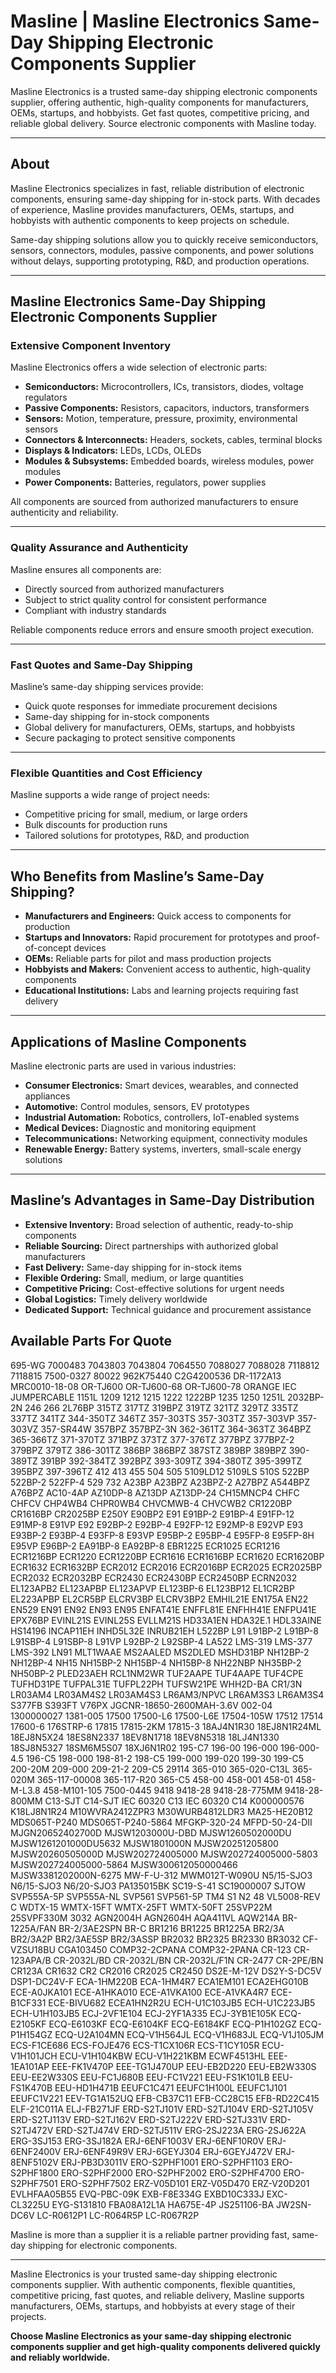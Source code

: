 # Masline | Masline Electronics Same-Day Shipping Electronic Components Supplier

Masline Electronics is a trusted same-day shipping electronic components supplier, offering authentic, high-quality components for manufacturers, OEMs, startups, and hobbyists. Get fast quotes, competitive pricing, and reliable global delivery. Source electronic components with Masline today.

---

## About

Masline Electronics specializes in fast, reliable distribution of electronic components, ensuring same-day shipping for in-stock parts. With decades of experience, Masline provides manufacturers, OEMs, startups, and hobbyists with authentic components to keep projects on schedule.

Same-day shipping solutions allow you to quickly receive semiconductors, sensors, connectors, modules, passive components, and power solutions without delays, supporting prototyping, R&D, and production operations.

---

## Masline Electronics Same-Day Shipping Electronic Components Supplier

### Extensive Component Inventory

Masline Electronics offers a wide selection of electronic parts:

- **Semiconductors:** Microcontrollers, ICs, transistors, diodes, voltage regulators  
- **Passive Components:** Resistors, capacitors, inductors, transformers  
- **Sensors:** Motion, temperature, pressure, proximity, environmental sensors  
- **Connectors & Interconnects:** Headers, sockets, cables, terminal blocks  
- **Displays & Indicators:** LEDs, LCDs, OLEDs  
- **Modules & Subsystems:** Embedded boards, wireless modules, power modules  
- **Power Components:** Batteries, regulators, power supplies  

All components are sourced from authorized manufacturers to ensure authenticity and reliability.

---

### Quality Assurance and Authenticity

Masline ensures all components are:

- Directly sourced from authorized manufacturers  
- Subject to strict quality control for consistent performance  
- Compliant with industry standards  

Reliable components reduce errors and ensure smooth project execution.

---

### Fast Quotes and Same-Day Shipping

Masline’s same-day shipping services provide:

- Quick quote responses for immediate procurement decisions  
- Same-day shipping for in-stock components  
- Global delivery for manufacturers, OEMs, startups, and hobbyists  
- Secure packaging to protect sensitive components  

---

### Flexible Quantities and Cost Efficiency

Masline supports a wide range of project needs:

- Competitive pricing for small, medium, or large orders  
- Bulk discounts for production runs  
- Tailored solutions for prototypes, R&D, and production  

---

## Who Benefits from Masline’s Same-Day Shipping?

- **Manufacturers and Engineers:** Quick access to components for production  
- **Startups and Innovators:** Rapid procurement for prototypes and proof-of-concept devices  
- **OEMs:** Reliable parts for pilot and mass production projects  
- **Hobbyists and Makers:** Convenient access to authentic, high-quality components  
- **Educational Institutions:** Labs and learning projects requiring fast delivery  

---

## Applications of Masline Components

Masline electronic parts are used in various industries:

- **Consumer Electronics:** Smart devices, wearables, and connected appliances  
- **Automotive:** Control modules, sensors, EV prototypes  
- **Industrial Automation:** Robotics, controllers, IoT-enabled systems  
- **Medical Devices:** Diagnostic and monitoring equipment  
- **Telecommunications:** Networking equipment, connectivity modules  
- **Renewable Energy:** Battery systems, inverters, small-scale energy solutions  

---

## Masline’s Advantages in Same-Day Distribution

- **Extensive Inventory:** Broad selection of authentic, ready-to-ship components  
- **Reliable Sourcing:** Direct partnerships with authorized global manufacturers  
- **Fast Delivery:** Same-day shipping for in-stock items  
- **Flexible Ordering:** Small, medium, or large quantities  
- **Competitive Pricing:** Cost-effective solutions for urgent needs  
- **Global Logistics:** Timely delivery worldwide  
- **Dedicated Support:** Technical guidance and procurement assistance

## Available Parts For Quote
695-WG
7000483
7043803
7043804
7064550
7088027
7088028
7118812
7118815
7500-0327
80022
962K75440
C2G4200536
DR-1172A13
MRC0010-18-08
OR-TJ600
OR-TJ600-68
OR-TJ600-78
ORANGE IEC JUMPERCABLE
1151L
1209
1212
1215
1222
1222BP
1235
1250
1251L
2032BP-2N
246
266
2L76BP
315TZ
317TZ
319BPZ
319TZ
321TZ
329TZ
335TZ
337TZ
341TZ
344-350TZ
346TZ
357-303TS
357-303TZ
357-303VP
357-303VZ
357-SR44W
357BPZ
357BPZ-3N
362-361TZ
364-363TZ
364BPZ
365-366TZ
371-370TZ
371BPZ
373TZ
377-376TZ
377BPZ
377BPZ-2
379BPZ
379TZ
386-301TZ
386BP
386BPZ
387STZ
389BP
389BPZ
390-389TZ
391BP
392-384TZ
392BPZ
393-309TZ
394-380TZ
395-399TZ
395BPZ
397-396TZ
412
413
455
504
505
5109LD12
5109LS
510S
522BP
522BP-2
522FP-4
529
732
A23BP
A23BPZ
A23BPZ-2
A27BPZ
A544BPZ
A76BPZ
AC10-4AP
AZ10DP-8
AZ13DP
AZ13DP-24
CH15MNCP4
CHFC
CHFCV
CHP4WB4
CHPR0WB4
CHVCMWB-4
CHVCWB2
CR1220BP
CR1616BP
CR2025BP
E250Y
E90BP2
E91
E91BP-2
E91BP-4
E91FP-12
E91MP-8
E91VP
E92
E92BP-2
E92BP-4
E92FP-12
E92MP-8
E92VP
E93
E93BP-2
E93BP-4
E93FP-8
E93VP
E95BP-2
E95BP-4
E95FP-8
E95FP-8H
E95VP
E96BP-2
EA91BP-8
EA92BP-8
EBR1225
ECR1025
ECR1216
ECR1216BP
ECR1220
ECR1220BP
ECR1616
ECR1616BP
ECR1620
ECR1620BP
ECR1632
ECR1632BP
ECR2012
ECR2016
ECR2016BP
ECR2025
ECR2025BP
ECR2032
ECR2032BP
ECR2430
ECR2430BP
ECR2450BP
ECRN2032
EL123APB2
EL123APBP
EL123APVP
EL123BP-6
EL123BP12
EL1CR2BP
EL223APBP
EL2CR5BP
ELCRV3BP
ELCRV3BP2
EMHIL21E
EN175A
EN22
EN529
EN91
EN92
EN93
EN95
ENFAT41E
ENFFL81E
ENFHH41E
ENFPU41E
EPX76BP
EVINL21S
EVINL25S
EVLLM21S
HD33A1EN
HDA32E.1
HDL33AINE
HS14196
INCAP11EH
INHD5L32E
INRUB21EH
L522BP
L91
L91BP-2
L91BP-8
L91SBP-4
L91SBP-8
L91VP
L92BP-2
L92SBP-4
LA522
LMS-319
LMS-377
LMS-392
LN91
MLT1WAAE
MS2AALED
MS2DLED
MSHD31BP
NH12BP-2
NH12BP-4
NH15
NH15BP-2
NH15BP-4
NH15BP-8
NH22NBP
NH35BP-2
NH50BP-2
PLED23AEH
RCL1NM2WR
TUF2AAPE
TUF4AAPE
TUF4CPE
TUFHD31PE
TUFPAL31E
TUFPL22PH
TUFSW21PE
WHH2D-BA
CR1/3N
LR03AM4
LR03AM4S2
LR03AM4S3
LR6AM3/NPVC
LR6AM3S3
LR6AM3S4
S377FB
S393FT
V76PX
JGCNR-18650-2600MAH-3.6V
002-04
1300000027
1381-005
17500
17500-L6
17500-L6E
17504-105W
17512
17514
17600-6
176STRP-6
17815
17815-2KM
17815-3
18AJ4N1R30
18EJ8N1R24ML
18EJ8N5X24
18ES8N2337
18EV8N1718
18EV8N5318
18LJ4N1330
18SJ8N5327
18SM6M5S07
18XJ6N1R02
195-C7
196-00
196-000
196-000-4.5
196-C5
198-000
198-81-2
198-C5
199-000
199-020
199-30
199-C5
200-20M
209-000
209-21-2
209-C5
29114
365-010
365-020-C13L
365-020M
365-117-00008
365-117-R20
365-C5
458-00
458-001
458-01
458-M-L3.8
458-M101-105
7500-0445
9418
9418-28
9418-28-775MM
9418-28-800MM
C13-SJT
C14-SJT
IEC 60320 C13
IEC 60320 C14
K000000576
K18LJ8N1R24
M10WVRA2412ZPR3
M30WURB4812LDR3
MA25-HE20B12
MDS065T-P240
MDS065T-P240-5864
MFGKP-320-24
MFPD-50-24-DII
MJGN20652402700D
MJSW1203000U-DBD
MJSW1260502000DU
MJSW1261201000DU5632
MJSW1801000N
MJSW20251205800
MJSW20260505000D
MJSW202724005000
MJSW202724005000-5803
MJSW202724005000-5864
MJSW300612050000466
MJSW3381202000N-6275
MW-F-U-312
MWM012T-W090U
N5/15-SJO3
N6/15-SJO3
N6/20-SJO3
PA135015BK
SC19-S-41
SC19000007
SJTOW
SVP555A-5P
SVP555A-NL
SVP561
SVP561-5P
TM4 S1 N2 48
VL5008-REV C
WDTX-15
WMTX-15FT
WMTX-25FT
WMTX-50FT
25SVP22M
25SVPF330M
3032
AGN2004H
AGN2604H
AQA411VL
AQW214A
BR-1225A/FAN
BR-2/3AE2SPN
BR-C
BR1216
BR1225
BR1225A
BR2/3A
BR2/3A2P
BR2/3AE5SP
BR2/3ASSP
BR2032
BR2325
BR2330
BR3032
CF-VZSU18BU
CGA103450
COMP32-2CPANA
COMP32-2PANA
CR-123
CR-123APA/B
CR-2032L/BD
CR-2032L/BN
CR-2032L/F1N
CR-2477
CR-2PE/BN
CR123A
CR1632
CR2
CR2016
CR2025
CR2450
DS2E-M-12V
DS2Y-S-DC5V
DSP1-DC24V-F
ECA-1HM220B
ECA-1HM4R7
ECA1EM101
ECA2EHG010B
ECE-A0JKA101
ECE-A1HKA010
ECE-A1VKA100
ECE-A1VKA4R7
ECE-B1CF331
ECE-BIVU682
ECEA1HN2R2U
ECH-U1C103JB5
ECH-U1C223JB5
ECH-U1H103JB5
ECJ-2VF1E104
ECJ-2YF1A335
ECJ-3YB1E105K
ECQ-E2105KF
ECQ-E6103KF
ECQ-E6104KF
ECQ-E6184KF
ECQ-P1H102GZ
ECQ-P1H154GZ
ECQ-U2A104MN
ECQ-V1H564JL
ECQ-V1H683JL
ECQ-V1J105JM
ECS-F1CE686
ECS-FOJE476
ECS-T1CX106R
ECS-T1CY105R
ECU-V1H101JCH
ECU-V1H104KBW
ECU-V1H221KBM
ECWF4513HL
EEE-1EA101AP
EEE-FK1V470P
EEE-TG1J470UP
EEU-EB2D220
EEU-EB2W330S
EEU-EE2W330S
EEU-FC1J680B
EEU-FC1V221
EEU-FS1K101LB
EEU-FS1K470B
EEU-HD1H471B
EEUFC1C471
EEUFC1H100L
EEUFC1J101
EEUFC1V221
EEV-TG1A152UQ
EFB-CB37C11
EFB-CC28C15
EFB-RD22C415
ELF-21C011A
ELJ-FB271JF
ERD-S2TJ101V
ERD-S2TJ104V
ERD-S2TJ105V
ERD-S2TJ113V
ERD-S2TJ162V
ERD-S2TJ222V
ERD-S2TJ331V
ERD-S2TJ472V
ERD-S2TJ474V
ERD-S2TJ511V
ERG-2SJ223A
ERG-2SJ622A
ERG-3SJ153
ERG-3SJ182A
ERJ-6ENF1003V
ERJ-6ENF10R0V
ERJ-6ENF2400V
ERJ-6ENF49R9V
ERJ-6GEYJ304
ERJ-6GEYJ472V
ERJ-8ENF5102V
ERJ-PB3D3011V
ERO-S2PHF1001
ERO-S2PHF1103
ERO-S2PHF1800
ERO-S2PHF2000
ERO-S2PHF2002
ERO-S2PHF4700
ERO-S2PHF7501
ERO-S2PHF7502
ERZ-V05D101
ERZ-V05D470
ERZ-V20D201
EVLHFAA05B55
EVQ-PBC-09K
EXB-F8E334G
EXBD10C333J
EXC-CL3225U
EYG-S131810
FBA08A12L1A
HA675E-4P
JS251106-BA
JW2SN-DC6V
LC-R0612P1
LC-R064R5P
LC-R067R2P

Masline is more than a supplier it is a reliable partner providing fast, same-day shipping for electronic components.

---

Masline Electronics is your trusted same-day shipping electronic components supplier. With authentic components, flexible quantities, competitive pricing, fast quotes, and reliable delivery, Masline supports manufacturers, OEMs, startups, and hobbyists at every stage of their projects.  

**Choose Masline Electronics as your same-day shipping electronic components supplier and get high-quality components delivered quickly and reliably worldwide.**
